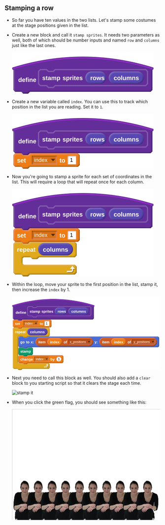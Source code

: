 ## Stamping a row
- So far you have ten values in the two lists. Let's stamp some costumes at the stage positions given in the list.

- Create a new block and call it `stamp sprites`. It needs two parameters as well, both of which should be number inputs and named `row` and `columns` just like the last ones.

	![new block](images/script_10.svg)

- Create a new variable called `index`. You can use this to track which position in the list you are reading. Set it to `1`.

	![index](images/script_11.svg)

- Now you're going to stamp a sprite for each set of coordinates in the list. This will require a loop that will repeat once for each column.

	![repeat it](images/script_12.svg)
	
- Within the loop, move your sprite to the first position in the list, stamp it, then increase the `index` by 1.

	![stamp loop](images/script_13.svg)

- Next you need to call this block as well. You should also add a `clear` block to you starting script so that it clears the stage each time.

	![stamp it](images/script_14.svg)
	
- When you click the green flag, you should see something like this:

	![stamped sprites](images/stamped_sprites.png)
